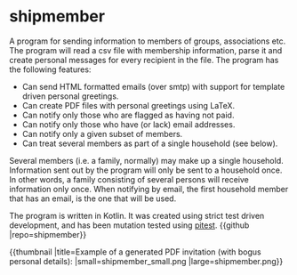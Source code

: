 # shipmember

A program for sending information to members of groups, associations etc. The program will read a csv file with membership information, parse it and create personal messages for every recipient in the file. The program has the following features:

* Can send HTML formatted emails (over smtp) with support for template driven personal greetings.
* Can create PDF files with personal greetings using LaTeX.
* Can notify only those who are flagged as having not paid.
* Can notify only those who have (or lack) email addresses.
* Can notify only a given subset of members.
* Can treat several members as part of a single household (see below).

Several members (i.e. a family, normally) may make up a single household. Information sent out by the program will only be sent to a household once. In other words, a family consisting of several persons will receive information only once. When notifying by email, the first household member that has an email, is the one that will be used.

The program is written in Kotlin. It was created using strict test driven development, and has been mutation tested using [pitest](https://pitest.org/). {{github |repo=shipmember}}


{{thumbnail |title=Example of a generated PDF invitation (with bogus personal details): |small=shipmember_small.png |large=shipmember.png}}
